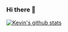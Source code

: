 ### Hi there 👋


[![Kevin's github stats](https://github-readme-stats.vercel.app/api?username=k3v1n0s0r10)](https://github.com/anuraghazra/github-readme-stats)


<!--
**k3v1n0s0r10/k3v1n0s0r10** is a ✨ _special_ ✨ repository because its `README.md` (this file) appears on your GitHub profile.

Here are some ideas to get you started:

- 🔭 I’m currently working on ...
- 🌱 I’m currently learning ...
- 👯 I’m looking to collaborate on ...
- 🤔 I’m looking for help with ...
- 💬 Ask me about ...
- 📫 How to reach me: ...
- 😄 Pronouns: ...
- ⚡ Fun fact: ...
-->
